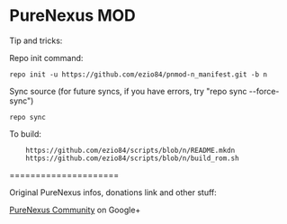 PureNexus MOD
=====================

Tip and tricks:

Repo init command:

	repo init -u https://github.com/ezio84/pnmod-n_manifest.git -b n

Sync source (for future syncs, if you have errors, try "repo sync --force-sync")

	repo sync

To build:

        https://github.com/ezio84/scripts/blob/n/README.mkdn
        https://github.com/ezio84/scripts/blob/n/build_rom.sh


=====================

Original PureNexus infos, donations link and other stuff:

[PureNexus Community](https://plus.google.com/u/0/communities/103055954354785266764) on Google+

